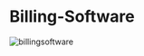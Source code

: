 # Billing-Software

![billingsoftware](https://user-images.githubusercontent.com/65024124/106423929-5b4bf800-6487-11eb-8dc9-0c741b9b05ec.JPG)
